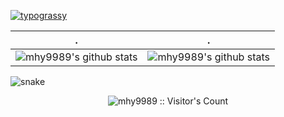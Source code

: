 [![typograssy](https://typograssy.deno.dev/api?text=mhy9989)](https://github.com/kawarimidoll/typograssy)



 . | .
--- | --- 
![mhy9989's github stats](https://github-readme-stats.vercel.app/api?username=mhy9989&include_all_commits=true&count_private=true&show_icons=true&line_height=20&title_color=7A7ADB&icon_color=2234AE&text_color=D3D3D3&bg_color=0,000000,130F40) | ![mhy9989's github stats](https://github-readme-stats.vercel.app/api/top-langs/?username=mhy9989&hide=html&langs_count=6&layout=compact&text_color=daf7dc&bg_color=151515)

![snake](https://github.com/mhy9989/mhy9989/blob/output/github-contribution-grid-snake.svg)

<p align="center"><img src="https://profile-counter.glitch.me/{mhy9989}/count.svg" alt="mhy9989 :: Visitor's Count" /></p>
